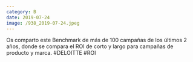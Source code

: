 ```yaml
--- 
category: B 
date: 2019-07-24 
image: /938_2019-07-24.jpeg 
--- 
```


Os comparto este Benchmark de más de 100 campañas de los últimos 2 años, donde se compara el ROI de corto y largo para campañas de producto y marca. #DELOITTE #ROI